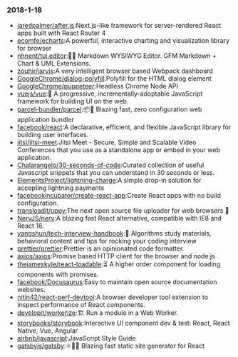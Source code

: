 ### 2018-1-18 
* [jaredpalmer/after.js](https://github.com//jaredpalmer/after.js):Next.js-like framework for server-rendered React apps built with React Router 4 
* [ecomfe/echarts](https://github.com//ecomfe/echarts):A powerful, interactive charting and visualization library for browser 
* [nhnent/tui.editor](https://github.com//nhnent/tui.editor):🍞📝 Markdown WYSIWYG Editor. GFM Markdown + Chart & UML Extensions. 
* [zouhir/jarvis](https://github.com//zouhir/jarvis):A very intelligent browser based Webpack dashboard 
* [GoogleChrome/dialog-polyfill](https://github.com//GoogleChrome/dialog-polyfill):Polyfill for the HTML dialog element 
* [GoogleChrome/puppeteer](https://github.com//GoogleChrome/puppeteer):Headless Chrome Node API 
* [vuejs/vue](https://github.com//vuejs/vue):🖖 A progressive, incrementally-adoptable JavaScript framework for building UI on the web. 
* [parcel-bundler/parcel](https://github.com//parcel-bundler/parcel):📦🚀 Blazing fast, zero configuration web application bundler 
* [facebook/react](https://github.com//facebook/react):A declarative, efficient, and flexible JavaScript library for building user interfaces. 
* [jitsi/jitsi-meet](https://github.com//jitsi/jitsi-meet):Jitsi Meet - Secure, Simple and Scalable Video Conferences that you use as a standalone app or embed in your web application. 
* [Chalarangelo/30-seconds-of-code](https://github.com//Chalarangelo/30-seconds-of-code):Curated collection of useful Javascript snippets that you can understand in 30 seconds or less. 
* [ElementsProject/lightning-charge](https://github.com//ElementsProject/lightning-charge):A simple drop-in solution for accepting lightning payments 
* [facebookincubator/create-react-app](https://github.com//facebookincubator/create-react-app):Create React apps with no build configuration. 
* [transloadit/uppy](https://github.com//transloadit/uppy):The next open source file uploader for web browsers 🐶 
* [NervJS/nerv](https://github.com//NervJS/nerv):A blazing fast React alternative, compatible with IE8 and React 16. 
* [yangshun/tech-interview-handbook](https://github.com//yangshun/tech-interview-handbook):💯 Algorithms study materials, behavioral content and tips for rocking your coding interview 
* [prettier/prettier](https://github.com//prettier/prettier):Prettier is an opinionated code formatter. 
* [axios/axios](https://github.com//axios/axios):Promise based HTTP client for the browser and node.js 
* [thejameskyle/react-loadable](https://github.com//thejameskyle/react-loadable):⏳ A higher order component for loading components with promises. 
* [facebook/Docusaurus](https://github.com//facebook/Docusaurus):Easy to maintain open source documentation websites. 
* [nitin42/react-perf-devtool](https://github.com//nitin42/react-perf-devtool):A browser developer tool extension to inspect performance of React components. 
* [developit/workerize](https://github.com//developit/workerize):🏗️ Run a module in a Web Worker. 
* [storybooks/storybook](https://github.com//storybooks/storybook):Interactive UI component dev & test: React, React Native, Vue, Angular 
* [airbnb/javascript](https://github.com//airbnb/javascript):JavaScript Style Guide 
* [gatsbyjs/gatsby](https://github.com//gatsbyjs/gatsby):⚛️📄🚀 Blazing fast static site generator for React 
